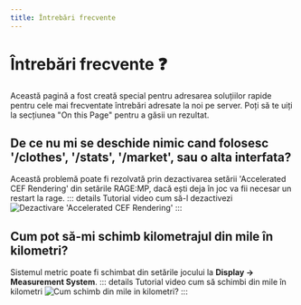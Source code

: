 ```yaml
---
title: Întrebări frecvente
---
```


# Întrebări frecvente ❓
Această pagină a fost creată special pentru adresarea soluțiilor rapide pentru cele mai frecventate întrebări adresate la noi pe server. Poți să te uiți la secțiunea "On this Page" pentru a găsii un rezultat.

## De ce nu mi se deschide nimic cand folosesc '/clothes', '/stats', '/market', sau o alta interfata?
Această problemă poate fi rezolvată prin dezactivarea setării 'Accelerated CEF Rendering' din setările RAGE:MP, dacă ești deja în joc va fii necesar un restart la rage.
::: details Tutorial video cum să-l dezactivezi
![Dezactivare 'Accelerated CEF Rendering'](https://i.imgur.com/RgySLv4.gif "Dezactivare 'Accelerated CEF Rendering'")
:::


## Cum pot să-mi schimb kilometrajul din mile în kilometri?
Sistemul metric poate fi schimbat din setările jocului la **Display -> Measurement System**.
::: details Tutorial video cum să schimbi din mile în kilometri
![Cum schimb din mile in kilometri?](https://i.imgur.com/iBHeExY.gif "Cum schimb din mile in kilometri?'")
:::
